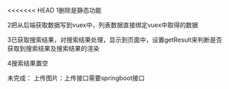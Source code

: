 <<<<<<< HEAD
1删除是静态功能

2把从后端获取数据写到vuex中，列表数据直接绑定vuex中取得的数据

3已获取搜索结果，对搜索结果处理，显示到页面中，设置getResult来判断是否获取到搜索结果及搜索结果的渲染

4搜索结果置空



未完成：
    上传图片：上传接口需要springboot接口

    
